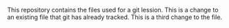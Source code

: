 This repository contains the files used for a git lession.
This is a change to an existing file that git has already tracked.
This is a third change to the file.
